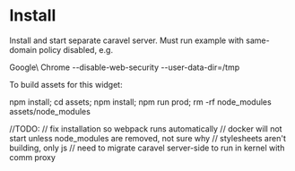 Install
=======

Install and start separate caravel server.  Must run example with same-domain policy disabled, e.g.

  Google\ Chrome --disable-web-security --user-data-dir=/tmp

To build assets for this widget:

  npm install; cd assets; npm install; npm run prod; rm -rf node_modules assets/node_modules 

  //TODO:
  // fix installation so webpack runs automatically
  // docker will not start unless node_modules are removed, not sure why
  // stylesheets aren't building, only js
  // need to migrate caravel server-side to run in kernel with comm proxy